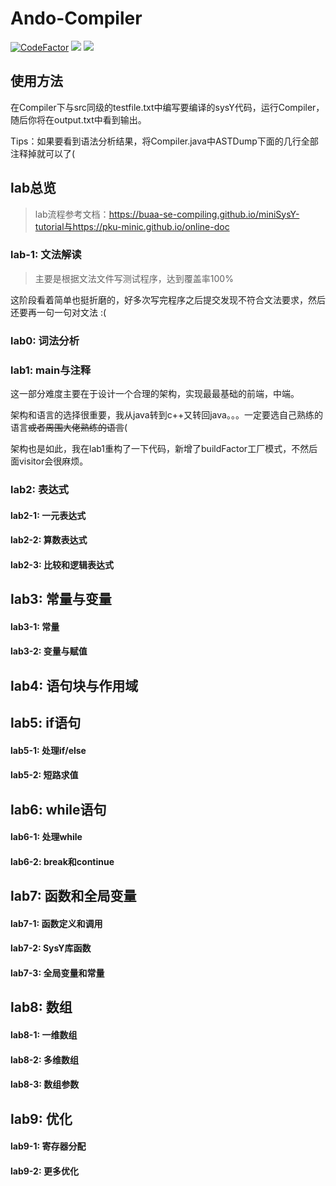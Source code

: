 # Ando-Compiler
[![CodeFactor](https://www.codefactor.io/repository/github/ando233/ando-compiler/badge)](https://www.codefactor.io/repository/github/ando233/ando-compiler)
![](https://img.shields.io/github/languages/code-size/Ando233/Ando-Compiler)
![](https://img.shields.io/github/contributors/Ando233/Ando-Compiler)

## 使用方法

在Compiler下与src同级的testfile.txt中编写要编译的sysY代码，运行Compiler，随后你将在output.txt中看到输出。

Tips：如果要看到语法分析结果，将Compiler.java中ASTDump下面的几行全部注释掉就可以了(

## lab总览

> lab流程参考文档：https://buaa-se-compiling.github.io/miniSysY-tutorial与https://pku-minic.github.io/online-doc

### lab-1: 文法解读

> 主要是根据文法文件写测试程序，达到覆盖率100%

这阶段看着简单也挺折磨的，好多次写完程序之后提交发现不符合文法要求，然后还要再一句一句对文法 :(

### lab0: 词法分析

### lab1: main与注释

这一部分难度主要在于设计一个合理的架构，实现最最基础的前端，中端。

架构和语言的选择很重要，我从java转到c++又转回java。。。一定要选自己熟练的语言~~或者周围大佬熟练的语言~~(

架构也是如此，我在lab1重构了一下代码，新增了buildFactor工厂模式，不然后面visitor会很麻烦。

### lab2: 表达式

#### lab2-1: 一元表达式



#### lab2-2: 算数表达式



#### lab2-3: 比较和逻辑表达式



## lab3: 常量与变量

#### lab3-1: 常量

#### lab3-2: 变量与赋值

## lab4: 语句块与作用域

## lab5: if语句

#### lab5-1: 处理if/else

#### lab5-2: 短路求值

## lab6: while语句

#### lab6-1: 处理while

#### lab6-2: break和continue

## lab7: 函数和全局变量

#### lab7-1: 函数定义和调用

#### lab7-2: SysY库函数

#### lab7-3: 全局变量和常量

## lab8: 数组

#### lab8-1: 一维数组

#### lab8-2: 多维数组

#### lab8-3: 数组参数

## lab9: 优化

#### lab9-1: 寄存器分配

#### lab9-2: 更多优化
